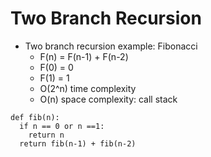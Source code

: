 # Two Branch Recursion

- Two branch recursion example: Fibonacci
    - F(n) = F(n-1) + F(n-2)
    - F(0) = 0
    - F(1) = 1
    - O(2^n) time complexity
    - O(n) space complexity: call stack
```
def fib(n):
  if n == 0 or n ==1:
    return n
  return fib(n-1) + fib(n-2)
```